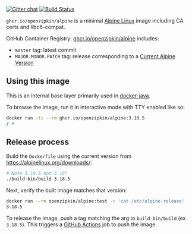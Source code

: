 [![Gitter chat](http://img.shields.io/badge/gitter-join%20chat%20%E2%86%92-brightgreen.svg)](https://gitter.im/openzipkin/zipkin)
[![Build Status](https://github.com/openzipkin/docker-alpine/workflows/test/badge.svg)](https://github.com/openzipkin/docker-alpine/actions?query=workflow%3Atest)

`ghcr.io/openzipkin/alpine` is a minimal [Alpine Linux](https://alpinelinux.org) image including
CA certs and libc6-compat.

GitHub Container Registry: [ghcr.io/openzipkin/alpine](https://github.com/orgs/openzipkin/packages/container/package/alpine) includes:
 * `master` tag: latest commit
 * `MAJOR.MINOR.PATCH` tag: release corresponding to a [Current Alpine Version](https://alpinelinux.org/downloads/)

## Using this image
This is an internal base layer primarily used in [docker-java](https://github.com/openzipkin/docker-java).

To browse the image, run it in interactive mode with TTY enabled like so:
```bash
docker run -ti --rm ghcr.io/openzipkin/alpine:3.18.5
/ #
```

## Release process
Build the `Dockerfile` using the current version from https://alpinelinux.org/downloads/:
```bash
# Note 3.18.5 not 3.18!
./build-bin/build 3.18.5
```

Next, verify the built image matches that version:
```bash
docker run --rm openzipkin/alpine:test -c 'cat /etc/alpine-release'
3.18.5
```

To release the image, push a tag matching the arg to `build-bin/build` (ex `3.18.5`).
This triggers a [GitHub Actions](https://github.com/openzipkin/docker-alpine/actions) job to push the image.
